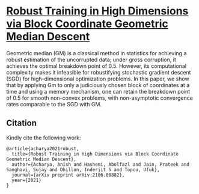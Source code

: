 [Robust Training in High Dimensions via Block Coordinate Geometric Median Descent](https://arxiv.org/pdf/2106.08882.pdf)
=================================================================================
Geometric median (GM) is a classical method in statistics for achieving a robust estimation
of the uncorrupted data; under gross corruption, it achieves the optimal breakdown point of
0.5. However, its computational complexity makes it infeasible for robustifying stochastic
gradient descent (SGD) for high-dimensional optimization problems. In this paper, we show
that by applying Gm to only a judiciously chosen block of coordinates at a time and using
a memory mechanism, one can retain the breakdown point of 0.5 for smooth non-convex
problems, with non-asymptotic convergence rates comparable to the SGD with GM.

Citation  
------------
Kindly cite the following work:    
```
@article{acharya2021robust,
  title={Robust Training in High Dimensions via Block Coordinate Geometric Median Descent},
  author={Acharya, Anish and Hashemi, Abolfazl and Jain, Prateek and Sanghavi, Sujay and Dhillon, Inderjit S and Topcu, Ufuk},
  journal={arXiv preprint arXiv:2106.08882},
  year={2021}
}
```
